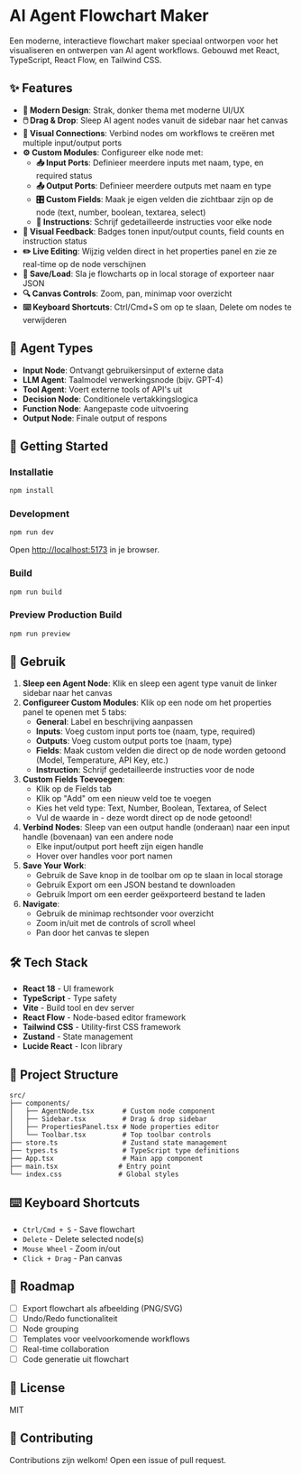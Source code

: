 # AI Agent Flowchart Maker

Een moderne, interactieve flowchart maker speciaal ontworpen voor het visualiseren en ontwerpen van AI agent workflows. Gebouwd met React, TypeScript, React Flow, en Tailwind CSS.

## ✨ Features

- **🎨 Modern Design**: Strak, donker thema met moderne UI/UX
- **🖱️ Drag & Drop**: Sleep AI agent nodes vanuit de sidebar naar het canvas
- **🔗 Visual Connections**: Verbind nodes om workflows te creëren met multiple input/output ports
- **⚙️ Custom Modules**: Configureer elke node met:
  - **📥 Input Ports**: Definieer meerdere inputs met naam, type, en required status
  - **📤 Output Ports**: Definieer meerdere outputs met naam en type
  - **🎛️ Custom Fields**: Maak je eigen velden die zichtbaar zijn op de node (text, number, boolean, textarea, select)
  - **📝 Instructions**: Schrijf gedetailleerde instructies voor elke node
- **🎯 Visual Feedback**: Badges tonen input/output counts, field counts en instruction status
- **✏️ Live Editing**: Wijzig velden direct in het properties panel en zie ze real-time op de node verschijnen
- **💾 Save/Load**: Sla je flowcharts op in local storage of exporteer naar JSON
- **🔍 Canvas Controls**: Zoom, pan, minimap voor overzicht
- **⌨️ Keyboard Shortcuts**: Ctrl/Cmd+S om op te slaan, Delete om nodes te verwijderen

## 🤖 Agent Types

- **Input Node**: Ontvangt gebruikersinput of externe data
- **LLM Agent**: Taalmodel verwerkingsnode (bijv. GPT-4)
- **Tool Agent**: Voert externe tools of API's uit
- **Decision Node**: Conditionele vertakkingslogica
- **Function Node**: Aangepaste code uitvoering
- **Output Node**: Finale output of respons

## 🚀 Getting Started

### Installatie

```bash
npm install
```

### Development

```bash
npm run dev
```

Open [http://localhost:5173](http://localhost:5173) in je browser.

### Build

```bash
npm run build
```

### Preview Production Build

```bash
npm run preview
```

## 📖 Gebruik

1. **Sleep een Agent Node**: Klik en sleep een agent type vanuit de linker sidebar naar het canvas
2. **Configureer Custom Modules**: Klik op een node om het properties panel te openen met 5 tabs:
   - **General**: Label en beschrijving aanpassen
   - **Inputs**: Voeg custom input ports toe (naam, type, required)
   - **Outputs**: Voeg custom output ports toe (naam, type)
   - **Fields**: Maak custom velden die direct op de node worden getoond (Model, Temperature, API Key, etc.)
   - **Instruction**: Schrijf gedetailleerde instructies voor de node
3. **Custom Fields Toevoegen**:
   - Klik op de Fields tab
   - Klik op "Add" om een nieuw veld toe te voegen
   - Kies het veld type: Text, Number, Boolean, Textarea, of Select
   - Vul de waarde in - deze wordt direct op de node getoond!
4. **Verbind Nodes**: Sleep van een output handle (onderaan) naar een input handle (bovenaan) van een andere node
   - Elke input/output port heeft zijn eigen handle
   - Hover over handles voor port namen
5. **Save Your Work**:
   - Gebruik de Save knop in de toolbar om op te slaan in local storage
   - Gebruik Export om een JSON bestand te downloaden
   - Gebruik Import om een eerder geëxporteerd bestand te laden
5. **Navigate**:
   - Gebruik de minimap rechtsonder voor overzicht
   - Zoom in/uit met de controls of scroll wheel
   - Pan door het canvas te slepen

## 🛠️ Tech Stack

- **React 18** - UI framework
- **TypeScript** - Type safety
- **Vite** - Build tool en dev server
- **React Flow** - Node-based editor framework
- **Tailwind CSS** - Utility-first CSS framework
- **Zustand** - State management
- **Lucide React** - Icon library

## 📁 Project Structure

```
src/
├── components/
│   ├── AgentNode.tsx       # Custom node component
│   ├── Sidebar.tsx         # Drag & drop sidebar
│   ├── PropertiesPanel.tsx # Node properties editor
│   └── Toolbar.tsx         # Top toolbar controls
├── store.ts                # Zustand state management
├── types.ts                # TypeScript type definitions
├── App.tsx                 # Main app component
├── main.tsx               # Entry point
└── index.css              # Global styles
```

## ⌨️ Keyboard Shortcuts

- `Ctrl/Cmd + S` - Save flowchart
- `Delete` - Delete selected node(s)
- `Mouse Wheel` - Zoom in/out
- `Click + Drag` - Pan canvas

## 🎯 Roadmap

- [ ] Export flowchart als afbeelding (PNG/SVG)
- [ ] Undo/Redo functionaliteit
- [ ] Node grouping
- [ ] Templates voor veelvoorkomende workflows
- [ ] Real-time collaboration
- [ ] Code generatie uit flowchart

## 📄 License

MIT

## 🤝 Contributing

Contributions zijn welkom! Open een issue of pull request.
